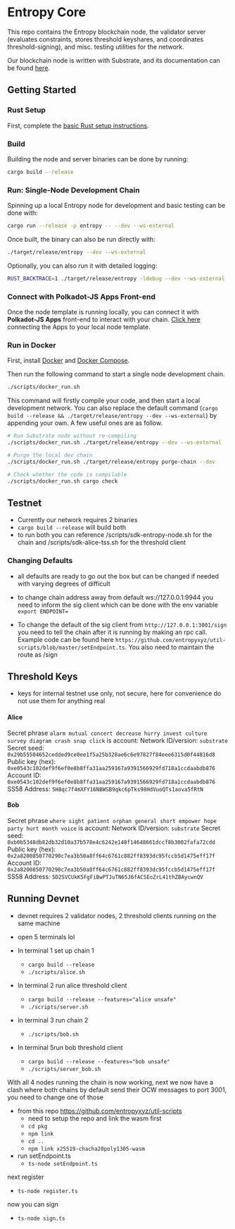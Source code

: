 # Entropy Core

This repo contains the Entropy blockchain node, the validator server (evaluates constraints, stores threshold keyshares, and coordinates threshold-signing), and misc. testing utilities for the network.

Our blockchain node is written with Substrate, and its documentation can be found [here](https://github.com/substrate-developer-hub/substrate-node-template).

## Getting Started

### Rust Setup

First, complete the [basic Rust setup instructions](./doc/rust-setup.md).

### Build

Building the node and server binaries can be done by running:

```sh
cargo build --release
```

### Run: Single-Node Development Chain

Spinning up a local Entropy node for development and basic testing can be done with:

```sh
cargo run --release -p entropy -- --dev --ws-external
```

Once built, the binary can also be run directly with:

```sh
./target/release/entropy --dev --ws-external
```

Optionally, you can also run it with detailed logging:

```bash
RUST_BACKTRACE=1 ./target/release/entropy -ldebug --dev --ws-external
```

### Connect with Polkadot-JS Apps Front-end

Once the node template is running locally, you can connect it with **Polkadot-JS Apps** front-end
to interact with your chain. [Click here](https://polkadot.js.org/apps/#/explorer?rpc=ws://localhost:9944) connecting the Apps to your local node template.

### Run in Docker

First, install [Docker](https://docs.docker.com/get-docker/) and [Docker Compose](https://docs.docker.com/compose/install/).

Then run the following command to start a single node development chain.

```bash
./scripts/docker_run.sh
```

This command will firstly compile your code, and then start a local development network. You can
also replace the default command
(`cargo build --release && ./target/release/entropy --dev --ws-external`)
by appending your own. A few useful ones are as follow.

```bash
# Run Substrate node without re-compiling
./scripts/docker_run.sh ./target/release/entropy --dev --ws-external

# Purge the local dev chain
./scripts/docker_run.sh ./target/release/entropy purge-chain --dev

# Check whether the code is compilable
./scripts/docker_run.sh cargo check
```

## Testnet

- Currently our network requires 2 binaries
- `cargo build --release` will build both
- to run both you can reference /scripts/sdk-entropy-node.sh for the chain and /scripts/sdk-alice-tss.sh for the threshold client

### Changing Defaults

- all defaults are ready to go out the box but can be changed if needed with varying degrees of difficult

- to change chain address away from default ws://127.0.0.1:9944 you need to inform the sig client which can be done with the env variable `export ENDPOINT=`
- To change the default of the sig client from `http://127.0.0.1:3001/sign` you need to tell the chain after it is running by making an rpc call. Example code can be found here `https://github.com/entropyxyz/util-scripts/blob/master/setEndpoint.ts`. You also need to maintain the route as /sign

## Threshold Keys

- keys for internal testnet use only, not secure, here for convenience do not use them for anything real

#### Alice

Secret phrase `alarm mutual concert decrease hurry invest culture survey diagram crash snap click` is account:
Network ID/version: `substrate`
Secret seed: `0x29b55504652cedded9ce0ee1f5a25b328ae6c6e97827f84eee6315d0f44816d8`
Public key (hex): `0xe0543c102def9f6ef0e8b8ffa31aa259167a9391566929fd718a1ccdaabdb876`
Account ID: `0xe0543c102def9f6ef0e8b8ffa31aa259167a9391566929fd718a1ccdaabdb876`
SS58 Address: `5H8qc7f4mXFY16NBWSB9qkc6pTks98HdVuoQTs1aova5fRtN`

#### Bob

Secret phrase `where sight patient orphan general short empower hope party hurt month voice` is account:
Network ID/version: `substrate`
Secret seed: `0xb0b5348db82db32d10a37b578e4c6242e148f14648661dccf8b3002fafa72cdd`
Public key (hex): `0x2a8200850770290c7ea3b50a8ff64c6761c882ff8393dc95fccb5d1475eff17f`
Account ID: `0x2a8200850770290c7ea3b50a8ff64c6761c882ff8393dc95fccb5d1475eff17f`
SS58 Address: `5D2SVCUkK5FgFiBwPTJuTN65J6fACSEoZrL41thZBAycwnQV`

## Running Devnet

- devnet requires 2 validator nodes, 2 threshold clients running on the same machine

- open 5 terminals lol

- In terminal 1 set up chain 1

  - `cargo build --release`
  - `./scripts/alice.sh`

- In terminal 2 run alice threshold client

  - `cargo build --release --features="alice unsafe"`
  - `./scripts/server.sh`

- In terminal 3 run chain 2

  - `./scripts/bob.sh`

- In terminal 5run bob threshold client
  - `cargo build --release --features="bob unsafe"`
  - `./scripts/server_bob.sh`

With all 4 nodes running the chain is now working, next we now have a clash where both chains by default send their OCW messages to port 3001, you need to change one of those

- from this repo <https://github.com/entropyxyz/util-scripts>
  - need to setup the repo and link the wasm first
  - `cd pkg`
  - `npm link`
  - `cd ..`
  - `npm link x25519-chacha20poly1305-wasm`
- run setEndpoint.ts
  - `ts-node setEndpoint.ts`

next register

- `ts-node register.ts`

now you can sign

- `ts-node sign.ts`
